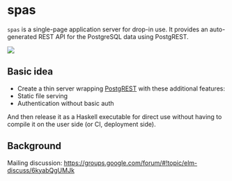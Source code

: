 # spas

`spas` is a single-page application server for drop-in use. It provides an auto-generated REST API for the PostgreSQL data using PostgREST.

![](https://upload.wikimedia.org/wikipedia/commons/thumb/0/09/SPAS-12_stock_folded.jpg/450px-SPAS-12_stock_folded.jpg)

## Basic idea

* Create a thin server wrapping [PostgREST](https://github.com/begriffs/postgrest) with these additional features:
* Static file serving
* Authentication without basic auth

And then release it as a Haskell executable for direct use without having to compile it on the user side (or CI, deployment side).

## Background

Mailing discussion: https://groups.google.com/forum/#!topic/elm-discuss/6kyabQgUMJk
